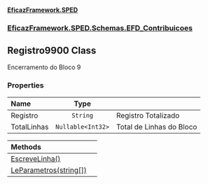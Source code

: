 #### [EficazFramework.SPED](EficazFrameworkSPED.md 'EficazFramework SPED')
### [EficazFramework.SPED.Schemas.EFD_Contribuicoes](EficazFramework.SPED.Schemas.EFD_Contribuicoes.md 'EficazFramework.SPED.Schemas.EFD_Contribuicoes')

## Registro9900 Class

Encerramento do Bloco 9
### Properties

| Name | Type | |
| :--- | :---: | :--- |
| Registro | `String` | Registro Totalizado |
| TotalLinhas | `Nullable<Int32>` | Total de Linhas do Bloco |

| Methods | |
| :--- | :--- |
| [EscreveLinha()](EficazFramework.SPED.Schemas.EFD_Contribuicoes/Registro9900/EscreveLinha().md 'EficazFramework.SPED.Schemas.EFD_Contribuicoes.Registro9900.EscreveLinha()') | |
| [LeParametros(string[])](EficazFramework.SPED.Schemas.EFD_Contribuicoes/Registro9900/LeParametros(string[]).md 'EficazFramework.SPED.Schemas.EFD_Contribuicoes.Registro9900.LeParametros(string[])') | |
